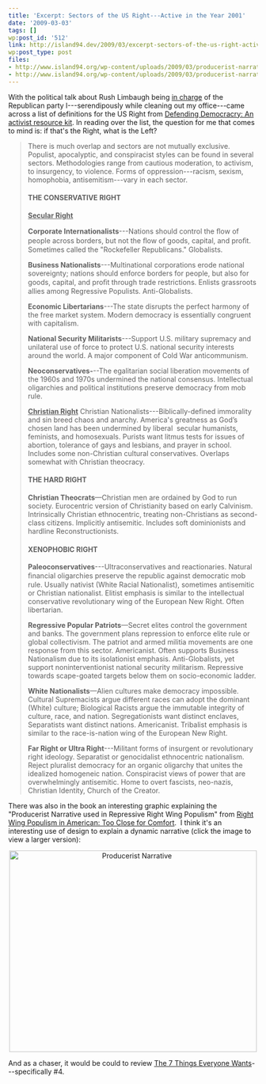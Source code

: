 ```yaml
---
title: 'Excerpt: Sectors of the US Right---Active in the Year 2001'
date: '2009-03-03'
tags: []
wp:post_id: '512'
link: http://island94.dev/2009/03/excerpt-sectors-of-the-us-right-active-in-the-year-2001/
wp:post_type: post
files:
- http://www.island94.org/wp-content/uploads/2009/03/producerist-narrative.png
- http://www.island94.org/wp-content/uploads/2009/03/producerist-narrative-500x407.png
---
```


With the political talk about Rush Limbaugh being <a href="http://www.huffingtonpost.com/2009/03/02/steele-takes-on-rush-limb_n_171135.html">in charge</a> of the Republican party I---serendipously while cleaning out my office---came across a list of definitions for the US Right from <a href="http://www.publiceye.org/ark/democracy/brochure.html">Defending Democracry: An activist resource kit</a>. In reading over the list, the question for me that comes to mind is: if that's the Right, what is the Left?
<blockquote>There is much overlap and sectors are not mutually exclusive. Populist, apocalyptic, and conspiracist styles can be found in several sectors. Methodologies range from cautious moderation, to activism, to insurgency, to violence. Forms of oppression---racism, sexism, homophobia, antisemitism---vary in each sector.
<h4>THE CONSERVATIVE RIGHT</h4>
<strong><span style="text-decoration: underline;">Secular Right</span></strong>

<strong>Corporate Internationalists</strong>---Nations should control the ﬂow of people across borders, but not the ﬂow of goods, capital, and proﬁt. Sometimes called the "Rockefeller Republicans." Globalists.

<strong>Business Nationalists</strong>---Multinational corporations erode national sovereignty; nations should enforce borders for people, but also for goods, capital, and proﬁt through trade restrictions. Enlists grassroots allies among Regressive Populists. Anti-Globalists.

<strong>Economic Libertarians</strong>---The state disrupts the perfect harmony of the free market system. Modern democracy is essentially congruent with capitalism.

<strong>National Security Militarists</strong>---Support U.S. military supremacy and unilateral use of force to protect U.S. national security interests around the world. A major component of Cold War anticommunism.

<strong>Neoconservatives-</strong>--The egalitarian social liberation movements of the 1960s and 1970s undermined the national consensus. Intellectual oligarchies and political institutions preserve democracy from mob rule.

<span style="text-decoration: underline;"><strong>Christian Right</strong></span>
Christian Nationalists---Biblically-defined immorality and sin breed chaos and anarchy. America's greatness as Godʼs chosen land has been undermined by liberal  secular humanists, feminists, and homosexuals. Purists want litmus tests for issues of abortion, tolerance of gays and lesbians, and prayer in school. Includes some non-Christian cultural conservatives. Overlaps somewhat with Christian theocracy.
<h4>THE HARD RIGHT</h4>
<strong>Christian Theocrats</strong>—Christian men are ordained by God to run society. Eurocentric version of Christianity based on early Calvinism. Intrinsically Christian ethnocentric, treating non-Christians as second-class citizens. Implicitly antisemitic. Includes soft dominionists and hardline Reconstructionists.
<h4>XENOPHOBIC RIGHT</h4>
<strong>Paleoconservatives</strong>---Ultraconservatives and reactionaries. Natural ﬁnancial oligarchies preserve the republic against democratic mob rule. Usually nativist (White Racial Nationalist), sometimes antisemitic or Christian nationalist. Elitist emphasis is similar to the intellectual conservative revolutionary wing of the European New Right. Often libertarian.

<strong>Regressive Popular Patriots</strong>—Secret elites control the government and banks. The government plans repression to enforce elite rule or global collectivism. The patriot and armed militia movements are one response from this sector. Americanist. Often supports Business Nationalism due to its isolationist emphasis. Anti-Globalists, yet support noninterventionist national security militarism. Repressive towards scape-goated targets below them on socio-economic ladder.

<strong>White Nationalists</strong>—Alien cultures make democracy impossible. Cultural Supremacists argue different races can adopt the dominant (White) culture; Biological Racists argue the immutable integrity of culture, race, and nation. Segregationists want distinct enclaves, Separatists want distinct nations. Americanist. Tribalist emphasis is similar to the race-is-nation wing of the European New Right.

<strong>Far Right or Ultra Right</strong>---Militant forms of insurgent or revolutionary right ideology. Separatist or genocidalist ethnocentric nationalism. Reject pluralist democracy for an organic oligarchy that unites the idealized homogeneic nation. Conspiracist views of power that are overwhelmingly antisemitic. Home to overt fascists, neo-nazis, Christian Identity, Church of the Creator.</blockquote>
There was also in the book an interesting graphic explaining the "Producerist Narrative used in Repressive Right Wing Populism" from <a href="http://www.amazon.com/Right-Wing-Populism-America-Close-Comfort/product-reviews/1572305622/ref=cm_cr_dp_hist_1?ie=UTF8&amp;showViewpoints=0&amp;filterBy=addOneStar">Right Wing Populism in American: Too Close for Comfort</a>.  I think it's an interesting use of design to explain a dynamic narrative (click the image to view a larger version):
<p style="text-align: center;"><a href="http://www.island94.org/wp-content/uploads/2009/03/producerist-narrative.png"><img class="aligncenter size-medium wp-image-515" title="Producerist Narrative" src="http://www.island94.org/wp-content/uploads/2009/03/producerist-narrative-500x407.png" alt="Producerist Narrative" width="500" height="407" /></a></p>

And as a chaser, it would be could to review <a href="http://www.island94.org/2008/05/ntc08-the-seven-things-everyone-wants/">The 7 Things Everyone Wants</a>---specifically #4.
